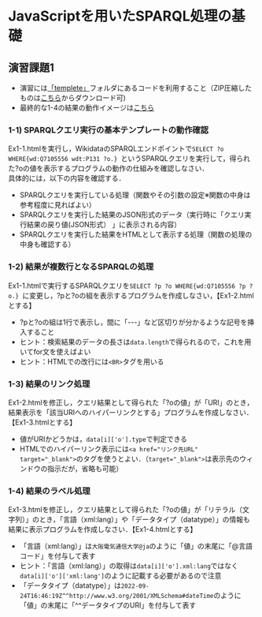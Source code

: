 # JavaScriptを用いたSPARQL処理の基礎
## 演習課題1 
- 演習には[「templete」](https://github.com/oecu-kozaki-lab/JS-SPARQL-Exercise/tree/main/templete)フォルダにあるコードを利用すること（ZIP圧縮したものは[こちら](https://github.com/oecu-kozaki-lab/JS-SPARQL-Exercise/blob/main/templete.zip)からダウンロード可)  
- 最終的な1-4の結果の動作イメージは[こちら](https://oecu-kozaki-lab.github.io/JS-SPARQL-Exercise/Ex1-4.html)
 
### 1-1) SPARQLクエリ実行の基本テンプレートの動作確認 
Ex1-1.htmlを実行し，WikidataのSPARQLエンドポイントで`SELECT ?o WHERE{wd:Q7105556 wdt:P131 ?o.} `というSPARQLクエリを実行して，得られた?oの値を表示するプログラムの動作の仕組みを確認しなさい．  
具体的には，以下の内容を確認する．
- SPARQLクエリを実行している処理（関数やその引数の設定※関数の中身は参考程度に見ればよい）
- SPARQLクエリを実行した結果のJSON形式のデータ（実行時に「クエリ実行結果の戻り値(JSON形式）
」に表示される内容）
- SPARQLクエリを実行した結果をHTMLとして表示する処理（関数の処理の中身も確認する）
  
### 1-2) 結果が複数行となるSPARQLの処理
Ex1-1.htmlで実行するSPARQLクエリを`SELECT ?p ?o WHERE{wd:Q7105556 ?p ?o.} `に変更し，?pと?oの組を表示するプログラムを作成しなさい，【Ex1-2.htmlとする】
- ?pと?oの組は1行で表示し，間に「---」など区切りが分かるような記号を挿入すること
- ヒント：検索結果のデータの長さは`data.length`で得られるので，これを用いてfor文を使えばよい
- ヒント：HTMLでの改行には`<BR>`タグを用いる

### 1-3) 結果のリンク処理
Ex1-2.htmlを修正し，クエリ結果として得られた「?oの値」が「URI」のとき，結果表示を「該当URIへのハイパーリンクとする」プログラムを作成しなさい．【Ex1-3.htmlとする】
- 値がURIかどうかは，`data[i]['o'].type`で判定できる
- HTMLでのハイパーリンク表示には`<a href="リンク先URL" target="_blank">`のタグを使うとよい．（`target="_blank">`は表示先のウィンドウの指示だが，省略も可能）

### 1-4) 結果のラベル処理
Ex1-3.htmlを修正し，クエリ結果として得られた「?oの値」が「リテラル（文字列）」のとき，「言語（xml:lang）」や「データタイプ（datatype）」の情報も結果に表示プログラムを作成しなさい．【Ex1-4.htmlとする】
- 「言語（xml:lang）」は`大阪電気通信大学@ja`のように「値」の末尾に「@言語コード」を付与して表す
- ヒント：「言語（xml:lang）」の取得は`data[i]['o'].xml:lang`ではなく`data[i]['o']['xml:lang']`のように記載する必要があるので注意
- 「データタイプ（datatype）」は`2022-09-24T16:46:19Z^^http://www.w3.org/2001/XMLSchema#dateTime`のように「値」の末尾に「^^データタイプのURI」を付与して表す


